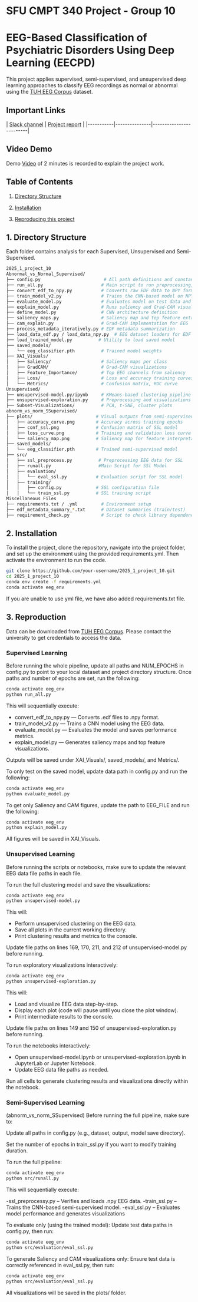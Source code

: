 # SFU CMPT 340 Project - Group 10
# EEG-Based Classification of Psychiatric Disorders Using Deep Learning (EECPD)

This project applies supervised, semi-supervised, and unsupervised deep learning approaches to classify EEG recordings as normal or abnormal using the [TUH EEG Corpus](https://isip.piconepress.com/projects/nedc/html/tuh_eeg/) dataset.

## Important Links

 | [Slack channel](https://app.slack.com/client/T08645XD55G/C0877AWGWKC) | [Project report](https://www.overleaf.com/project/6772391967aad788ce163cd1) | 
|-----------|---------------|-------------------------|



## Video Demo
Demo [Video](https://youtu.be/5R2VOalZk5Q) of 2 minutes is recorded to explain the project work.


## Table of Contents
1. [Directory Structure](#structure)

2. [Installation](#installation)

3. [Reproducing this project](#repro)




<a name="demo"></a>
## 1. Directory Structure

Each folder contains analysis for each Supervised, Unsupervised and Semi-Supervised.

```bash
2025_1_project_10
Abnormal_vs_Normal_Supervised/
├── config.py                        # All path definitions and constants
├── run_all.py                      # Main script to run preprocessing, training, and explainability
├── convert_edf_to_npy.py           # Converts raw EDF data to NPY format
├── train_model_v2.py               # Trains the CNN-based model on NPY data
├── evaluate_model.py               # Evaluates model on test data and plots metrics
├── explain_model.py                # Runs saliency and Grad-CAM visualizations
├── define_model.py                 # CNN architecture definition
├── saliency_maps.py                # Saliency map and top feature extraction
├── cam_explain.py                  # Grad-CAM implementation for EEG
├── process_metadata_iteratively.py # EDF metadata summarization
├── load_data_edf.py / load_data_npy.py  # EEG dataset loaders for EDF and NPY
├── load_trained_model.py          # Utility to load saved model
├── saved_models/
│   └── eeg_classifier.pth          # Trained model weights
├── XAI_Visuals/
│   ├── Saliency/                   # Saliency maps per class
│   ├── GradCAM/                    # Grad-CAM visualizations
│   ├── Feature_Importance/         # Top EEG channels from saliency
│   ├── Loss/                       # Loss and accuracy training curves
│   └── Metrics/                    # Confusion matrix, ROC curve
Unsupervised/
├── unsupervised-model.py/ipynb     # KMeans-based clustering pipeline
├── unsupervised-exploration.py     # Preprocessing and visualizations
├── Subset-Visualizations/          # PCA, t-SNE, cluster plots
abnorm_vs_norm_SSupervised/
├── plots/                        # Visual outputs from semi-supervised training
│   ├── accuracy_curve.png        # Accuracy across training epochs
│   ├── conf_ssl.png              # Confusion matrix of SSL model
│   ├── loss_curve.png            # Training and validation loss curve
│   └── saliency_map.png          # Saliency map for feature interpretation
├── saved_models/
│   └── eeg_classifier.pth        # Trained semi-supervised model
├── src/
│   ├── ssl_preprocess.py          # Preprocessing EEG data for SSL
│   ├── runall.py                  #Main Script for SSl Model       
│   ├── evaluation/
│   │   └── eval_ssl.py           # Evaluation script for SSL model
│   ├── training/
│   │   ├── config.py             # SSL configuration file
│   │   └── train_ssl.py          # SSL training script
Miscellaneous Files
├── requirements.txt / .yml         # Environment setup
├── edf_metadata_summary_*.txt      # Dataset summaries (train/test)
├── requirement_check.py            # Script to check library dependencies
```

<a name="installation"></a>
## 2. Installation

To install the project, clone the repository, navigate into the project folder, and set up the environment using the provided requirements.yml. Then activate the environment to run the code.

```bash
git clone https://github.com/your-username/2025_1_project_10.git
cd 2025_1_project_10
conda env create -f requirements.yml
conda activate eeg_env
```
If you are unable to use yml file, we have also added requirements.txt file.

<a name="repro"></a>
## 3. Reproduction
Data can be downloaded from [TUH EEG Corpus](https://isip.piconepress.com/projects/nedc/html/tuh_eeg/). Please contact the university to get credentials to access the data.

### Supervised Learning
Before running the whole pipeline, update all paths and NUM_EPOCHS in config.py to point to your local dataset and project directory structure.
Once paths and number of epochs are set, run the following:
```bash
conda activate eeg_env
python run_all.py
```
This will sequentially execute:
- convert_edf_to_npy.py — Converts .edf files to .npy format.
- train_model_v2.py — Trains a CNN model using the EEG data.
- evaluate_model.py — Evaluates the model and saves performance metrics.
- explain_model.py — Generates saliency maps and top feature visualizations.

Outputs will be saved under XAI_Visuals/, saved_models/, and Metrics/.

To only test on the saved model, update data path in config.py and run the following:
```bash
conda activate eeg_env
python evaluate_model.py
```

To get only Saliency and CAM figures, update the path to EEG_FILE and run the following:
```bash
conda activate eeg_env
python explain_model.py
```
All figures will be saved in XAI_Visuals.

### Unsupervised Learning
Before running the scripts or notebooks, make sure to update the relevant EEG data file paths in each file.

To run the full clustering model and save the visualizations:
```bash
conda activate eeg_env
python unsupervised-model.py
```
This will: 
- Perform unsupervised clustering on the EEG data.
- Save all plots in the current working directory.
- Print clustering results and metrics to the console.

Update file paths on lines 169, 170, 211, and 212 of unsupervised-model.py before running.

To run exploratory visualizations interactively:

```bash
conda activate eeg_env
python unsupervised-exploration.py
```
This will:
- Load and visualize EEG data step-by-step.
- Display each plot (code will pause until you close the plot window).
- Print intermediate results to the console.

Update file paths on lines 149 and 150 of unsupervised-exploration.py before running.

To run the notebooks interactively:
- Open unsupervised-model.ipynb or unsupervised-exploration.ipynb in JupyterLab or Jupyter Notebook.
- Update EEG data file paths as needed.

Run all cells to generate clustering results and visualizations directly within the notebook.
### Semi-Supervised Learning
(abnorm_vs_norm_SSupervised)
Before running the full pipeline, make sure to:

Update all paths in config.py (e.g., dataset, output, model save directory).

Set the number of epochs in train_ssl.py if you want to modify training duration.

To run the full pipeline:
```bash
conda activate eeg_env
python src/runall.py
```
This will sequentially execute:

-ssl_preprocessy.py – Verifies and loads .npy EEG data.
-train_ssl.py – Trains the CNN-based semi-supervised model.
-eval_ssl.py – Evaluates model performance and generates visualizations

To evaluate only (using the trained model):
Update test data paths in config.py, then run:

```bash
conda activate eeg_env
python src/evaluation/eval_ssl.py
```
To generate Saliency and CAM visualizations only:
Ensure test data is correctly referenced in eval_ssl.py, then run:

```bash
conda activate eeg_env
python src/evaluation/eval_ssl.py
```
All visualizations will be saved in the plots/ folder.
